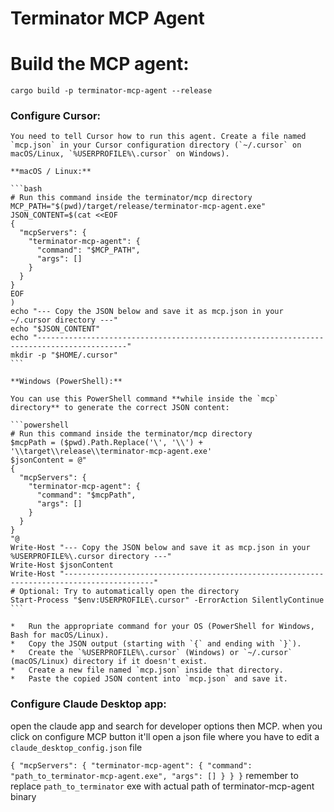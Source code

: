 # Terminator MCP Agent

# Build the MCP agent:

```
cargo build -p terminator-mcp-agent --release
```

###  **Configure Cursor:**
    You need to tell Cursor how to run this agent. Create a file named `mcp.json` in your Cursor configuration directory (`~/.cursor` on macOS/Linux, `%USERPROFILE%\.cursor` on Windows).

    **macOS / Linux:**

    ```bash
    # Run this command inside the terminator/mcp directory
    MCP_PATH="$(pwd)/target/release/terminator-mcp-agent.exe"
    JSON_CONTENT=$(cat <<EOF
    {
      "mcpServers": {
        "terminator-mcp-agent": {
          "command": "$MCP_PATH",
          "args": []
        }
      }
    }
    EOF
    )
    echo "--- Copy the JSON below and save it as mcp.json in your ~/.cursor directory ---"
    echo "$JSON_CONTENT"
    echo "------------------------------------------------------------------------------------------"
    mkdir -p "$HOME/.cursor"
    ```

    **Windows (PowerShell):**

    You can use this PowerShell command **while inside the `mcp` directory** to generate the correct JSON content:

    ```powershell
    # Run this command inside the terminator/mcp directory
    $mcpPath = ($pwd).Path.Replace('\', '\\') + '\\target\\release\\terminator-mcp-agent.exe'
    $jsonContent = @"
    {
      "mcpServers": {
        "terminator-mcp-agent": {
          "command": "$mcpPath",
          "args": []
        }
      }
    }
    "@
    Write-Host "--- Copy the JSON below and save it as mcp.json in your %USERPROFILE%\.cursor directory ---"
    Write-Host $jsonContent
    Write-Host "------------------------------------------------------------------------------------------"
    # Optional: Try to automatically open the directory
    Start-Process "$env:USERPROFILE\.cursor" -ErrorAction SilentlyContinue
    ```

    *   Run the appropriate command for your OS (PowerShell for Windows, Bash for macOS/Linux).
    *   Copy the JSON output (starting with `{` and ending with `}`).
    *   Create the `%USERPROFILE%\.cursor` (Windows) or `~/.cursor` (macOS/Linux) directory if it doesn't exist.
    *   Create a new file named `mcp.json` inside that directory.
    *   Paste the copied JSON content into `mcp.json` and save it.


###  **Configure Claude Desktop app:**

open the claude app and search for developer options then MCP. when you click on configure MCP button it'll open a json file where you have to edit a `claude_desktop_config.json` file

`
{
  "mcpServers": {
    "terminator-mcp-agent": {
      "command": "path_to_terminator-mcp-agent.exe",
      "args": []
    }
  }
}
`
remember to replace `path_to_terminator` exe with actual path of terminator-mcp-agent binary

